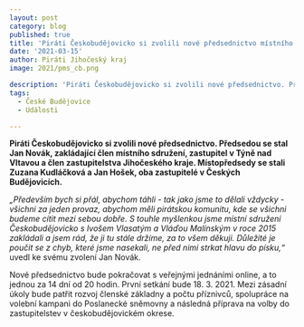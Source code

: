 ```yaml
---
layout: post
category: blog
published: true
title: 'Piráti Českobudějovicko si zvolili nové předsednictvo místního sdružení'
date: '2021-03-15'
author: Piráti Jihočeský kraj
image: 2021/pms_cb.png

description: 'Piráti Českobudějovicko si zvolili nové předsednictvo. Předsedou se stal Jan Novák, zakládající člen místního sdružení, zastupitel v Týně nad Vltavou a člen zastupitelstva Jihočeského kraje. Místopředsedy se stali Zuzana Kudláčková a Jan Hošek, oba zastupitelé v Českých Budějovicích.'
tags:
  - České Budějovice
  - Události

---
```

**Piráti Českobudějovicko si zvolili nové předsednictvo. Předsedou se stal Jan Novák, zakládající člen místního sdružení, zastupitel v Týně nad Vltavou a člen zastupitelstva Jihočeského kraje. 
Místopředsedy se stali Zuzana Kudláčková a Jan Hošek, oba zastupitelé v Českých Budějovicích.**

*„Především bych si přál, abychom táhli - tak jako jsme to dělali vždycky - všichni za jeden provaz, abychom měli pirátskou komunitu, kde se všichni budeme cítit mezi sebou dobře. S touhle myšlenkou 
jsme místní sdružení Českobudějovicko s Ivošem Vlasatým a Vláďou Malínským v roce 2015 zakládali a jsem rád, že ji tu stále držíme, za to všem děkuji. Důležité je poučit se z chyb, které jsme nasekali, 
ne před nimi strkat hlavu do písku,“* uvedl ke svému zvolení Jan Novák.

Nové předsednictvo bude pokračovat s veřejnými jednáními online, a to jednou za 14 dní od 20 hodin. První setkání bude 18. 3. 2021. Mezi zásadní úkoly bude patřit rozvoj členské základny a počtu příznivců, 
spolupráce na volební kampani do Poslanecké sněmovny a následná příprava na volby do zastupitelstev v českobudějovickém okrese.






